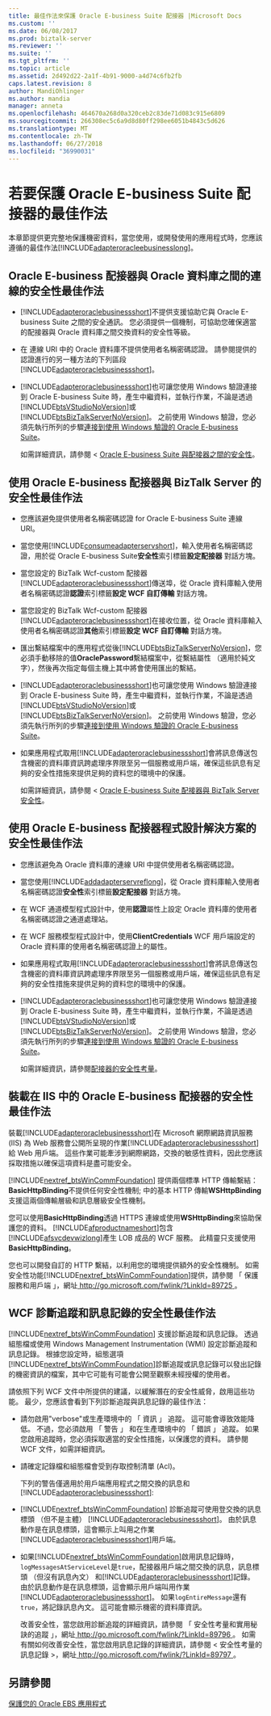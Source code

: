 ```yaml
---
title: 最佳作法來保護 Oracle E-business Suite 配接器 |Microsoft Docs
ms.custom: ''
ms.date: 06/08/2017
ms.prod: biztalk-server
ms.reviewer: ''
ms.suite: ''
ms.tgt_pltfrm: ''
ms.topic: article
ms.assetid: 2d492d22-2a1f-4b91-9000-a4d74c6fb2fb
caps.latest.revision: 8
author: MandiOhlinger
ms.author: mandia
manager: anneta
ms.openlocfilehash: 464670a268d0a320ceb2c83de71d083c915e6809
ms.sourcegitcommit: 266308ec5c6a9d8d80ff298ee6051b4843c5d626
ms.translationtype: MT
ms.contentlocale: zh-TW
ms.lasthandoff: 06/27/2018
ms.locfileid: "36990031"
---
```

# <a name="best-practices-to-secure-the-oracle-e-business-suite-adapter"></a>若要保護 Oracle E-business Suite 配接器的最佳作法
本章節提供更完整地保護機密資料，當您使用，或開發使用的應用程式時，您應該遵循的最佳作法[!INCLUDE[adapteroracleebusinesslong](../../includes/adapteroracleebusinesslong-md.md)]。  
  
## <a name="security-best-practices-for-the-connection-between-the-oracle-e-business-adapter-and-the-oracle-database"></a>Oracle E-business 配接器與 Oracle 資料庫之間的連線的安全性最佳作法  
  
- [!INCLUDE[adapteroraclebusinessshort](../../includes/adapteroraclebusinessshort-md.md)]不提供支援協助它與 Oracle E-business Suite 之間的安全通訊。 您必須提供一個機制，可協助您確保適當的配接器與 Oracle 資料庫之間交換資料的安全性等級。  
  
- 在 連線 URI 中的 Oracle 資料庫不提供使用者名稱密碼認證。 請參閱提供的認證進行的另一種方法的下列區段[!INCLUDE[adapteroraclebusinessshort](../../includes/adapteroraclebusinessshort-md.md)]。  
  
- [!INCLUDE[adapteroraclebusinessshort](../../includes/adapteroraclebusinessshort-md.md)]也可讓您使用 Windows 驗證連接到 Oracle E-business Suite 時，產生中繼資料，並執行作業，不論是透過[!INCLUDE[btsVStudioNoVersion](../../includes/btsvstudionoversion-md.md)]或[!INCLUDE[btsBizTalkServerNoVersion](../../includes/btsbiztalkservernoversion-md.md)]。 之前使用 Windows 驗證，您必須先執行所列的步驟[連接到使用 Windows 驗證的 Oracle E-business Suite](../../adapters-and-accelerators/adapter-oracle-ebs/connect-to-oracle-e-business-suite-using-windows-authentication.md)。  
  
  如需詳細資訊，請參閱 < [Oracle E-business Suite 與配接器之間的安全性](../../adapters-and-accelerators/adapter-oracle-ebs/security-between-oracle-e-business-suite-and-the-adapter.md)。  
  
## <a name="security-best-practices-for-consuming-the-oracle-e-business-adapter-with-biztalk-server"></a>使用 Oracle E-business 配接器與 BizTalk Server 的安全性最佳作法  
  
- 您應該避免提供使用者名稱密碼認證 for Oracle E-business Suite 連線 URI。  
  
- 當您使用[!INCLUDE[consumeadapterservshort](../../includes/consumeadapterservshort-md.md)]，輸入使用者名稱密碼認證，用於從 Oracle E-business Suite**安全性**索引標籤**設定配接器** 對話方塊。  
  
- 當您設定的 BizTalk Wcf-custom 配接器[!INCLUDE[adapteroraclebusinessshort](../../includes/adapteroraclebusinessshort-md.md)]傳送埠，從 Oracle 資料庫輸入使用者名稱密碼認證**認證**索引標籤**設定 WCF 自訂傳輸**  對話方塊。  
  
- 當您設定的 BizTalk Wcf-custom 配接器[!INCLUDE[adapteroraclebusinessshort](../../includes/adapteroraclebusinessshort-md.md)]在接收位置，從 Oracle 資料庫輸入使用者名稱密碼認證**其他**索引標籤**設定 WCF 自訂傳輸**  對話方塊。  
  
- 匯出繫結檔案中的應用程式從後[!INCLUDE[btsBizTalkServerNoVersion](../../includes/btsbiztalkservernoversion-md.md)]，您必須手動移除的值**OraclePassword**繫結檔案中，從繫結屬性 （適用於純文字），然後再次指定每個主機上其中將會使用匯出的繫結。  
  
- [!INCLUDE[adapteroraclebusinessshort](../../includes/adapteroraclebusinessshort-md.md)]也可讓您使用 Windows 驗證連接到 Oracle E-business Suite 時，產生中繼資料，並執行作業，不論是透過[!INCLUDE[btsVStudioNoVersion](../../includes/btsvstudionoversion-md.md)]或[!INCLUDE[btsBizTalkServerNoVersion](../../includes/btsbiztalkservernoversion-md.md)]。 之前使用 Windows 驗證，您必須先執行所列的步驟[連接到使用 Windows 驗證的 Oracle E-business Suite](../../adapters-and-accelerators/adapter-oracle-ebs/connect-to-oracle-e-business-suite-using-windows-authentication.md)。  
  
- 如果應用程式取用[!INCLUDE[adapteroraclebusinessshort](../../includes/adapteroraclebusinessshort-md.md)]會將訊息傳送包含機密的資料庫資訊跨處理序界限至另一個服務或用戶端，確保這些訊息有足夠的安全性措施來提供足夠的資料您的環境中的保護。  
  
  如需詳細資訊，請參閱 < [Oracle E-business Suite 配接器與 BizTalk Server 安全性](../../adapters-and-accelerators/adapter-oracle-ebs/security-with-the-oracle-e-business-suite-adapter-and-biztalk-server.md)。  
  
## <a name="security-best-practices-for-consuming-the-oracle-e-business-adapter-with-programming-solutions"></a>使用 Oracle E-business 配接器程式設計解決方案的安全性最佳作法  
  
- 您應該避免為 Oracle 資料庫的連線 URI 中提供使用者名稱密碼認證。  
  
- 當您使用[!INCLUDE[addadapterservreflong](../../includes/addadapterservreflong-md.md)]，從 Oracle 資料庫輸入使用者名稱密碼認證**安全性**索引標籤**設定配接器** 對話方塊。  
  
- 在 WCF 通道模型程式設計中，使用**認證**屬性上設定 Oracle 資料庫的使用者名稱密碼認證之通道處理站。  
  
- 在 WCF 服務模型程式設計中，使用**ClientCredentials** WCF 用戶端設定的 Oracle 資料庫的使用者名稱密碼認證上的屬性。  
  
- 如果應用程式取用[!INCLUDE[adapteroraclebusinessshort](../../includes/adapteroraclebusinessshort-md.md)]會將訊息傳送包含機密的資料庫資訊跨處理序界限至另一個服務或用戶端，確保這些訊息有足夠的安全性措施來提供足夠的資料您的環境中的保護。  
  
- [!INCLUDE[adapteroraclebusinessshort](../../includes/adapteroraclebusinessshort-md.md)]也可讓您使用 Windows 驗證連接到 Oracle E-business Suite 時，產生中繼資料，並執行作業，不論是透過[!INCLUDE[btsVStudioNoVersion](../../includes/btsvstudionoversion-md.md)]或[!INCLUDE[btsBizTalkServerNoVersion](../../includes/btsbiztalkservernoversion-md.md)]。 之前使用 Windows 驗證，您必須先執行所列的步驟[連接到使用 Windows 驗證的 Oracle E-business Suite](../../adapters-and-accelerators/adapter-oracle-ebs/connect-to-oracle-e-business-suite-using-windows-authentication.md)。  
  
  如需詳細資訊，請參閱[配接器的安全性考量](../../core/security-considerations-for-adapters.md)。  
  
## <a name="security-best-practices-for-hosting-the-oracle-e-business-adapter-in-iis"></a>裝載在 IIS 中的 Oracle E-business 配接器的安全性最佳作法  
 裝載[!INCLUDE[adapteroraclebusinessshort](../../includes/adapteroraclebusinessshort-md.md)]在 Microsoft 網際網路資訊服務 (IIS) 為 Web 服務會公開所呈現的作業[!INCLUDE[adapteroraclebusinessshort](../../includes/adapteroraclebusinessshort-md.md)]給 Web 用戶端。 這些作業可能牽涉到網際網路，交換的敏感性資料，因此您應該採取措施以確保這項資料是盡可能安全。  
  
 [!INCLUDE[nextref_btsWinCommFoundation](../../includes/nextref-btswincommfoundation-md.md)] 提供兩個標準 HTTP 傳輸繫結： **BasicHttpBinding**不提供任何安全性機制; 中的基本 HTTP 傳輸**WSHttpBinding**支援這兩個傳輸層級和訊息層級安全性機制。  
  
 您可以使用**BasicHttpBinding**透過 HTTPS 連線或使用**WSHttpBinding**來協助保護您的資料。 [!INCLUDE[afproductnameshort](../../includes/afproductnameshort-md.md)]包含[!INCLUDE[afsvcdevwizlong](../../includes/afsvcdevwizlong-md.md)]產生 LOB 成品的 WCF 服務。 此精靈只支援使用**BasicHttpBinding**。  
  
 您也可以開發自訂的 HTTP 繫結，以利用您的環境提供額外的安全性機制。 如需安全性功能[!INCLUDE[nextref_btsWinCommFoundation](../../includes/nextref-btswincommfoundation-md.md)]提供，請參閱 「 保護服務和用戶端 」，網址[ http://go.microsoft.com/fwlink/?LinkId=89725 ](http://go.microsoft.com/fwlink/?LinkId=89725)。  
  
## <a name="security-best-practices-for-wcf-diagnostic-tracing-and-message-logging"></a>WCF 診斷追蹤和訊息記錄的安全性最佳作法  
 [!INCLUDE[nextref_btsWinCommFoundation](../../includes/nextref-btswincommfoundation-md.md)] 支援診斷追蹤和訊息記錄。 透過組態檔或使用 Windows Management Instrumentation (WMI) 設定診斷追蹤和訊息記錄。 根據您設定時，組態選項[!INCLUDE[nextref_btsWinCommFoundation](../../includes/nextref-btswincommfoundation-md.md)]診斷追蹤或訊息記錄可以發出記錄的機密資訊的檔案，其中它可能有可能會公開至觀察未經授權的使用者。  
  
 請依照下列 WCF 文件中所提供的建議，以緩解潛在的安全性威脅，啟用這些功能。 最少，您應該會看到下列診斷追蹤與訊息記錄的最佳作法：  
  
- 請勿啟用"verbose"或生產環境中的 「 資訊 」 追蹤。 這可能會導致效能降低。 不過，您必須啟用 「 警告 」 和在生產環境中的 「 錯誤 」 追蹤。 如果您啟用追蹤時，您必須採取適當的安全性措施，以保護您的資料。 請參閱 WCF 文件，如需詳細資訊。  
  
- 請確定記錄檔和組態檔會受到存取控制清單 (Acl)。  
  
  下列的警告僅適用於用戶端應用程式之間交換的訊息和[!INCLUDE[adapteroraclebusinessshort](../../includes/adapteroraclebusinessshort-md.md)]:  
  
- [!INCLUDE[nextref_btsWinCommFoundation](../../includes/nextref-btswincommfoundation-md.md)] 診斷追蹤可使用登交換的訊息標頭 （但不是主體） [!INCLUDE[adapteroraclebusinessshort](../../includes/adapteroraclebusinessshort-md.md)]。 由於訊息動作是在訊息標頭，這會顯示上叫用之作業[!INCLUDE[adapteroraclebusinessshort](../../includes/adapteroraclebusinessshort-md.md)]用戶端。  
  
- 如果[!INCLUDE[nextref_btsWinCommFoundation](../../includes/nextref-btswincommfoundation-md.md)]啟用訊息記錄時，`logMessagesAtServiceLevel`是`true`，配接器用戶端之間交換的訊息，訊息標頭 （但沒有訊息內文） 和[!INCLUDE[adapteroraclebusinessshort](../../includes/adapteroraclebusinessshort-md.md)]記錄。 由於訊息動作是在訊息標頭，這會顯示用戶端叫用作業[!INCLUDE[adapteroraclebusinessshort](../../includes/adapteroraclebusinessshort-md.md)]。 如果`logEntireMessage`還有`true`，將記錄訊息內文。 這可能會顯示機密的資料庫資訊。  
  
  改善安全性，當您啟用診斷追蹤的詳細資訊，請參閱 「 安全性考量和實用秘訣的追蹤 」，網址[ http://go.microsoft.com/fwlink/?LinkId=89796 ](http://go.microsoft.com/fwlink/?LinkId=89796)。 如需有關如何改善安全性，當您啟用訊息記錄的詳細資訊，請參閱 < 安全性考量的訊息記錄 >，網址[ http://go.microsoft.com/fwlink/?LinkId=89797 ](http://go.microsoft.com/fwlink/?LinkId=89797)。  
  
## <a name="see-also"></a>另請參閱  
 [保護您的 Oracle EBS 應用程式](secure-your-oracle-ebs-applications.md)